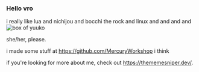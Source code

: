 ### Hello vro

i really like lua and nichijou and bocchi the rock and linux and and and and
![box of yuuko](https://github.com/user-attachments/assets/a5ae8e75-f167-43e7-b20d-d2b13e609d7f)

she/her, please.

i made some stuff at https://github.com/MercuryWorkshop i think

if you're looking for more about me, check out https://thememesniper.dev/.
